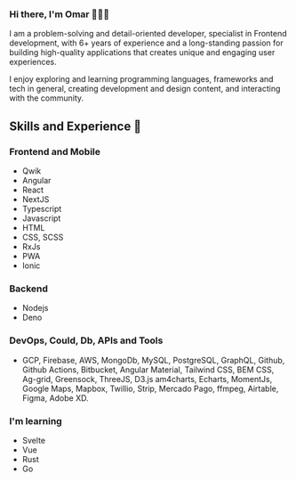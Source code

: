 ### Hi there, I'm Omar 👋🧑‍💻

I am a problem-solving and detail-oriented developer, specialist in Frontend development, with 6+ years of experience and a long-standing passion for building high-quality applications that creates unique and engaging user experiences.

I enjoy exploring and learning programming languages, frameworks and tech in general, creating development and design content, and interacting with the community.

## Skills and Experience 🚀
### Frontend and Mobile
* Qwik
* Angular
* React
* NextJS
* Typescript
* Javascript
* HTML
* CSS, SCSS
* RxJs
* PWA
* Ionic
### Backend
* Nodejs
* Deno

### DevOps, Could, Db, APIs and Tools
* GCP, Firebase, AWS, MongoDb, MySQL, PostgreSQL, GraphQL, Github, Github Actions, Bitbucket, Angular Material, Tailwind CSS, BEM CSS, Ag-grid, Greensock, ThreeJS, D3.js am4charts, Echarts, MomentJs, Google Maps, Mapbox, Twillio, Strip, Mercado Pago, ffmpeg, Airtable, Figma, Adobe XD.

### I'm learning
* Svelte
* Vue
* Rust
* Go
